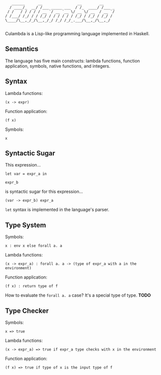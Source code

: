 ```
   ______      __                __        __     
  / ____/_  __/ /___ _____ ___  / /_  ____/ /___ _
 / /   / / / / / __ `/ __ `__ \/ __ \/ __  / __ `/
/ /___/ /_/ / / /_/ / / / / / / /_/ / /_/ / /_/ / 
\____/\__,_/_/\__,_/_/ /_/ /_/_.___/\__,_/\__,_/  
                                                  
```

Culambda is a Lisp-like programming language implemented in Haskell.

## Semantics

The language has five main constructs: lambda functions, function application,
symbols, native functions, and integers.

## Syntax

Lambda functions:

```
(x -> expr)
```

Function application:

```
(f x)
```

Symbols:

```
x
```

## Syntactic Sugar

This expression...

```
let var = expr_a in

expr_b
```

is syntactic sugar for this expression...

```
(var -> expr_b) expr_a
```

`let` syntax is implemented in the language's parser.

## Type System

Symbols:

```
x : env x else forall a. a
```

Lambda functions:

```
(x -> expr_a) : forall a. a -> (type of expr_a with a in the environment)
```

Function application:

```
(f x) : return type of f
```

How to evaluate the `forall a. a` case? It's a special type of type. **TODO**

## Type Checker

Symbols:

```
x => true
```

Lambda functions:

```
(x -> expr_a) => true if expr_a type checks with x in the environment
```

Function application:

```
(f x) => true if type of x is the input type of f
```
